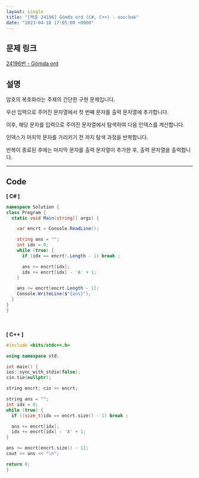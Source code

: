 ```yaml
---
layout: single
title: "[백준 24196] Gömda ord (C#, C++) - soo:bak"
date: "2023-04-18 17:05:00 +0900"
---
```


## 문제 링크
  [24196번 - Gömda ord](https://www.acmicpc.net/problem/24196)

## 설명
암호의 복호화라는 주제의 간단한 구현 문제입니다. <br>

우선 입력으로 주어진 문자열에서 첫 번째 문자를 출력 문자열에 추가합니다. <br>

이후, 해당 문자를 입력으로 주어진 문자열에서 탐색하여 다음 인덱스를 계산합니다. <br>

인덱스가 마지막 문자를 가리키기 전 까지 탐색 과정을 반복합니다. <br>

반복이 종료된 후에는 마지막 문자를 출력 문자열이 추가한 후, 출력 문자열을 출력합니다. <br>

- - -

## Code
<b>[ C# ] </b>
<br>

  ```c#
namespace Solution {
  class Program {
    static void Main(string[] args) {

      var encrt = Console.ReadLine();

      string ans = "";
      int idx = 0;
      while (true) {
        if (idx == encrt!.Length - 1) break ;

        ans += encrt[idx];
        idx += encrt[idx] - 'A' + 1;
      }

      ans += encrt[encrt.Length - 1];
      Console.WriteLine($"{ans}");
    }
  }
}
  ```
<br><br>
<b>[ C++ ] </b>
<br>

  ```c++
#include <bits/stdc++.h>

using namespace std;

int main() {
  ios::sync_with_stdio(false);
  cin.tie(nullptr);

  string encrt; cin >> encrt;

  string ans = "";
  int idx = 0;
  while (true) {
    if ((size_t)idx == encrt.size() - 1) break ;

    ans += encrt[idx];
    idx += encrt[idx] - 'A' + 1;
  }

  ans += encrt[encrt.size() - 1];
  cout << ans << "\n";

  return 0;
}
  ```
